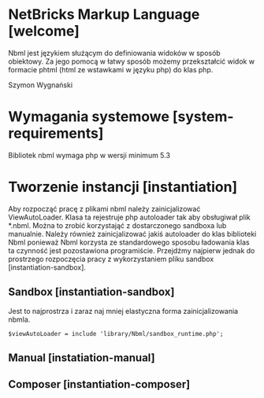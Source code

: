 # NetBricks Markup Language [welcome]

Nbml jest językiem służącym do definiowania widoków w sposób obiektowy. Za jego pomocą w łatwy sposób możemy przekształcić widok w formacie phtml (html ze wstawkami w języku php) do klas php.

Szymon Wygnański

# Wymagania systemowe [system-requirements]

Bibliotek nbml wymaga php w wersji minimum 5.3

# Tworzenie instancji [instantiation]

Aby rozpocząć pracę z plikami nbml należy zainicjalizować ViewAutoLoader. Klasa ta rejestruje php autoloader
tak aby obsługiwał plik *.nbml. Można to zrobić korzystająć z dostarczonego sandboxa lub manualnie.
Należy również zainicjalizować jakiś autoloader do klas biblioteki Nbml ponieważ Nbml korzysta ze standardowego
 sposobu ładowania klas ta czynność jest pozostawiona programiście. Przejdźmy najpierw jednak do prostrzego
 rozpoczęcia pracy z wykorzystaniem pliku sandbox [instantiation-sandbox].

## Sandbox [instantiation-sandbox]

Jest to najprostrza i zaraz naj mniej elastyczna forma zainicjalizowania nbmla.

	$viewAutoLoader = include 'library/Nbml/sandbox_runtime.php';

## Manual [instatiation-manual]

## Composer [instantiation-composer]

